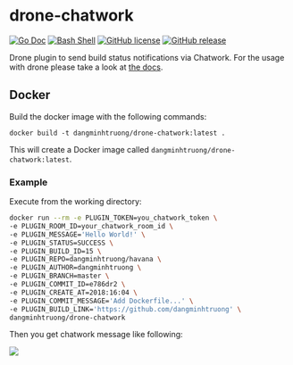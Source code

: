 # drone-chatwork

[![Go Doc](http://ci.framgia.vn/api/badges/framgia/ci-v3/status.svg)](http://dangminhtruong.space)
[![Bash Shell](https://badges.frapsoft.com/bash/v1/bash.png?v=103)](https://github.com/ellerbrock/open-source-badges/)
[![GitHub license](https://img.shields.io/github/license/Naereen/StrapDown.js.svg)](https://github.com/Naereen/StrapDown.js/blob/master/LICENSE)
[![GitHub release](https://img.shields.io/github/release/Naereen/StrapDown.js.svg)](https://GitHub.com/Naereen/StrapDown.js/releases/)

Drone plugin to send build status notifications via Chatwork. For the usage with drone  please take a look at [the docs](http://readme.drone.io/).

## Docker

Build the docker image with the following commands:

```
docker build -t dangminhtruong/drone-chatwork:latest .
```

This will create a Docker image called `dangminhtruong/drone-chatwork:latest`.

### Example
Execute from the working directory:

```sh
docker run --rm -e PLUGIN_TOKEN=you_chatwork_token \
-e PLUGIN_ROOM_ID=your_chatwork_room_id \
-e PLUGIN_MESSAGE='Hello World!' \
-e PLUGIN_STATUS=SUCCESS \
-e PLUGIN_BUILD_ID=15 \
-e PLUGIN_REPO=dangminhtruong/havana \
-e PLUGIN_AUTHOR=dangminhtruong \
-e PLUGIN_BRANCH=master \
-e PLUGIN_COMMIT_ID=e786dr2 \
-e PLUGIN_CREATE_AT=2018:16:04 \
-e PLUGIN_COMMIT_MESSAGE='Add Dockerfile...' \
-e PLUGIN_BUILD_LINK='https://github.com/dangminhtruong' \
dangminhtruong/drone-chatwork
```

Then you get chatwork message like following:

![][logo]

[logo]: rea.png
